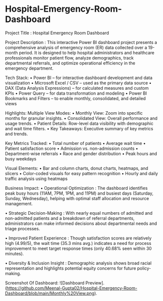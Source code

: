 # Hospital-Emergency-Room-Dashboard

Project Title : Hospital Emergency Room Dashboard
 
Project Description : This interactive Power BI dashboard project presents a comprehensive analysis of emergency room (ER) data collected over a 19-month period. It is designed to help hospital administrators and healthcare professionals monitor patient flow, analyze demographics, track departmental referrals, and optimize operational efficiency in the emergency department.

Tech Stack:
•	Power BI – for interactive dashboard development and data visualization
•	Microsoft Excel / CSV – used as the primary data source
•	DAX (Data Analysis Expressions) – for calculated measures and custom KPIs
•	Power Query – for data transformation and modeling
•	Power BI Bookmarks and Filters – to enable monthly, consolidated, and detailed views

Highlights:
 Multiple View Modes:
•	Monthly View: Zoom into specific months for granular insights.
•	Consolidated View: Overall performance and usage trends.
•	Patient Details: Row-level data visibility with demographic and wait time filters.
•	Key Takeaways: Executive summary of key metrics and trends.

 Key Metrics Tracked:
•	Total number of patients
•	Average wait time
•	Patient satisfaction score
•	Admission vs. non-admission counts
•	Department-wise referrals
•	Race and gender distribution
•	Peak hours and busy weekdays

Visual Elements:
•	Bar and column charts, donut charts, heatmaps, and slicers
•	Color-coded visuals for easy pattern recognition
•	Hourly and daily traffic analysis using heatmaps

Business Impact:
• Operational Optimization : The dashboard identifies peak busy hours (11AM, 7PM, 1PM, and 11PM) and busiest days (Saturday, Sunday, Wednesday), helping with optimal staff allocation and resource management.

• Strategic Decision-Making : With nearly equal numbers of admitted and non-admitted patients and a breakdown of referral departments, administrators can make informed decisions about departmental needs and triage processes.

• Improved Patient Experience : Though satisfaction scores are relatively high (4.99/5), the wait time (35.3 mins avg.)  indicates a need for process improvement to meet target response times (only 40.68% seen within 30 minutes).

• Diversity & Inclusion Insight : Demographic analysis shows broad racial representation and highlights potential equity concerns for future policy-making.

Screenshot Of Dashboard: 
![Dashboard Preview].(https://github.com/Meenal-Gupta02/Hospital-Emergency-Room-Dashboard/blob/main/Monthly%20View.png).



